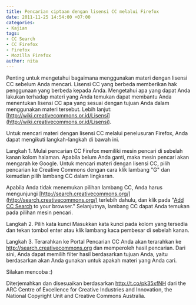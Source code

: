```yaml
---
title: Pencarian ciptaan dengan lisensi CC melalui Firefox
date: 2011-11-25 14:54:00 +07:00
categories:
- Kajian
tags:
- CC Search
- CC Firefox
- Firefox
- Mozilla Firefox
author: nita
---
```


Penting untuk mengetahui bagaimana menggunakan materi dengan lisensi CC sebelum Anda mencari. Lisensi CC yang berbeda memberikan hak penggunaan yang berbeda kepada Anda. Mengetahui apa yang dapat Anda lakukan terhadap materi yang Anda temukan dapat membantu Anda menentukan lisensi CC apa yang sesuai dengan tujuan Anda dalam menggunakan materi tersebut. Lebih lanjut: [http://wiki.creativecommons.or.id/Lisensi](http://wiki.creativecommons.or.id/Lisensi).

Untuk mencari materi dengan lisensi CC melalui penelusuran Firefox, Anda dapat mengikuti langkah-langkah di bawah ini.

Langkah 1. Mulai pencarian CC
Firefox memiliki mesin pencari di sebelah kanan kolom halaman. Apabila belum Anda ganti, maka mesin pencari akan mengarah ke Google. Untuk mencari materi dengan lisensi CC, pilih pencarian ke Creative Commons dengan cara klik lambang "G" dan kemudian pilih lambang CC dalam lingkaran.

Apabila Anda tidak menemukan pilihan lambang CC, Anda harus mengunjungi [http://search.creativecommons.org/](http://search.creativecommons.org/) terlebih dahulu, dan klik pada "[Add CC Search](http://search.creativecommons.org/#) to your browser." Selanjutnya, lambang CC dapat Anda temukan pada pilihan mesin pencari.

Langkah 2. Pilih kata kunci
Masukkan kata kunci pada kolom yang tersedia dan tekan tombol enter atau klik lambang kaca pembesar di sebelah kanan.

Langkah 3. Terarahkan ke Portal Pencarian CC
Anda akan terarahkan ke http://search.creativecommons.org dan memperoleh hasil pencarian. Dari sini, Anda dapat memilih filter hasil berdasarkan tujuan Anda, yaitu berdasarkan akan Anda gunakan untuk apakah materi yang Anda cari.

Silakan mencoba :)

Diterjemahkan dan disesuaikan berdasarkan http://t.co/pk35xfNH dari the ARC Centre of Excellence for Creative Industries and Innovation, the National Copyright Unit and Creative Commons Australia.